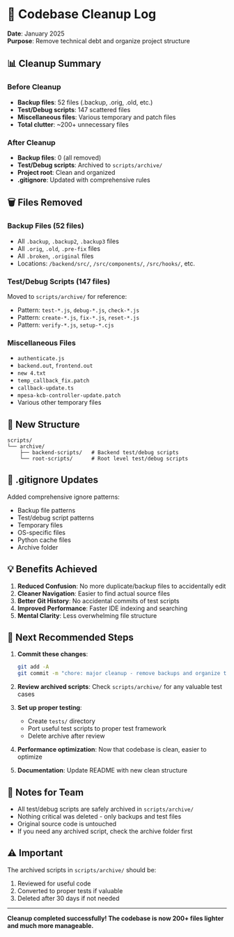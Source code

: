 # 🧹 Codebase Cleanup Log

**Date**: January 2025  
**Purpose**: Remove technical debt and organize project structure

## 📊 Cleanup Summary

### Before Cleanup
- **Backup files**: 52 files (.backup, .orig, .old, etc.)
- **Test/Debug scripts**: 147 scattered files
- **Miscellaneous files**: Various temporary and patch files
- **Total clutter**: ~200+ unnecessary files

### After Cleanup
- **Backup files**: 0 (all removed)
- **Test/Debug scripts**: Archived to `scripts/archive/`
- **Project root**: Clean and organized
- **.gitignore**: Updated with comprehensive rules

## 🗑️ Files Removed

### Backup Files (52 files)
- All `.backup`, `.backup2`, `.backup3` files
- All `.orig`, `.old`, `.pre-fix` files
- All `.broken`, `.original` files
- Locations: `/backend/src/`, `/src/components/`, `/src/hooks/`, etc.

### Test/Debug Scripts (147 files)
Moved to `scripts/archive/` for reference:
- Pattern: `test-*.js`, `debug-*.js`, `check-*.js`
- Pattern: `create-*.js`, `fix-*.js`, `reset-*.js`
- Pattern: `verify-*.js`, `setup-*.cjs`

### Miscellaneous Files
- `authenticate.js`
- `backend.out`, `frontend.out`
- `new 4.txt`
- `temp_callback_fix.patch`
- `callback-update.ts`
- `mpesa-kcb-controller-update.patch`
- Various other temporary files

## 📁 New Structure

```
scripts/
└── archive/
    ├── backend-scripts/   # Backend test/debug scripts
    └── root-scripts/      # Root level test/debug scripts
```

## 🔧 .gitignore Updates

Added comprehensive ignore patterns:
- Backup file patterns
- Test/debug script patterns
- Temporary files
- OS-specific files
- Python cache files
- Archive folder

## 💡 Benefits Achieved

1. **Reduced Confusion**: No more duplicate/backup files to accidentally edit
2. **Cleaner Navigation**: Easier to find actual source files
3. **Better Git History**: No accidental commits of test scripts
4. **Improved Performance**: Faster IDE indexing and searching
5. **Mental Clarity**: Less overwhelming file structure

## 🚀 Next Recommended Steps

1. **Commit these changes**:
   ```bash
   git add -A
   git commit -m "chore: major cleanup - remove backups and organize test scripts"
   ```

2. **Review archived scripts**: Check `scripts/archive/` for any valuable test cases

3. **Set up proper testing**:
   - Create `tests/` directory
   - Port useful test scripts to proper test framework
   - Delete archive after review

4. **Performance optimization**: Now that codebase is clean, easier to optimize

5. **Documentation**: Update README with new clean structure

## 📝 Notes for Team

- All test/debug scripts are safely archived in `scripts/archive/`
- Nothing critical was deleted - only backups and test files
- Original source code is untouched
- If you need any archived script, check the archive folder first

## ⚠️ Important

The archived scripts in `scripts/archive/` should be:
1. Reviewed for useful code
2. Converted to proper tests if valuable
3. Deleted after 30 days if not needed

---

**Cleanup completed successfully! The codebase is now 200+ files lighter and much more manageable.**